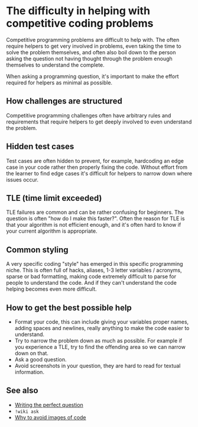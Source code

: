 <!-- alias CP-help, CP -->

# The difficulty in helping with competitive coding problems

Competitive programming problems are difficult to help with. The often require helpers to get very involved in problems, even taking the time to solve the problem themselves, and often also boil down to the person asking the question not having thought through the problem enough themselves to understand the complete.

When asking a programming question, it's important to make the effort required for helpers as minimal as possible. 

## How challenges are structured

Competitive programming challenges often have arbitrary rules and requirements that require helpers to get deeply involved to even understand the problem.

## Hidden test cases

Test cases are often hidden to prevent, for example, hardcoding an edge case in your code rather then properly fixing the code. Without effort from the learner to find edge cases it's difficult for helpers to narrow down where issues occur.

## TLE (time limit exceeded)

TLE failures are common and can be rather confusing for beginners. The question is often "how do I make this faster?". Often the reason for TLE is that your algorithm is not efficient enough, and it's often hard to know if your current algorithm is appropriate.

## Common styling

A very specific coding "style" has emerged in this specific programming niche. This is often full of hacks, aliases, 1-3 letter variables / acronyms, sparse or bad formatting, making code extremely difficult to parse for people to understand the code. And if they can't understand the code helping becomes even more difficult.

<!-- inline -->
## How to get the best possible help

- Format your code, this can include giving your variables proper names, adding spaces and newlines, really anything to make the code easier to understand.
- Try to narrow the problem down as much as possible. For example if you experience a TLE, try to find the offending area so we can narrow down on that.
- Ask a good question.
- Avoid screenshots in your question, they are hard to read for textual information.

<!-- inline -->
## See also

- [Writing the perfect question](https://codeblog.jonskeet.uk/2010/08/29/writing-the-perfect-question/)
- `!wiki ask`
- [Why to avoid images of code](https://idownvotedbecau.se/imageofcode)
